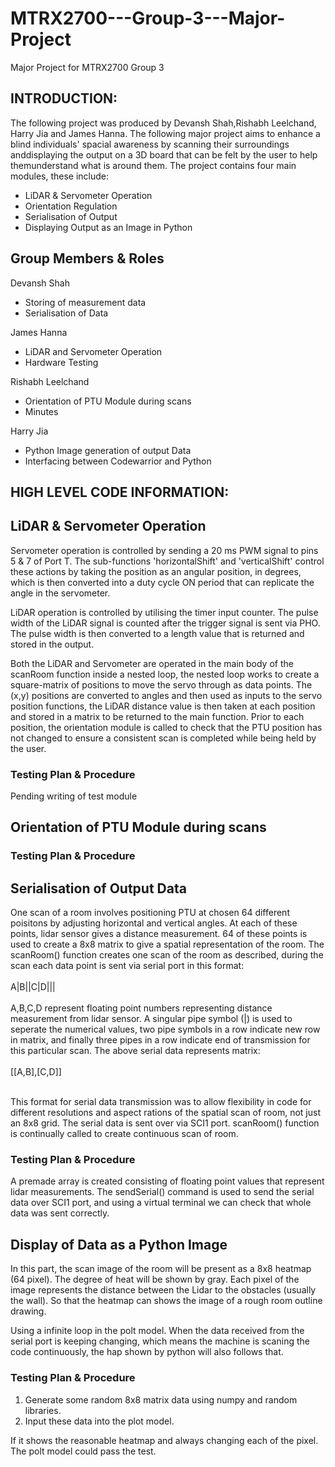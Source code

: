 # MTRX2700---Group-3---Major-Project
Major Project for MTRX2700 Group 3

## INTRODUCTION:
The following project was produced by Devansh Shah,Rishabh Leelchand, Harry Jia
and James Hanna. The following major project aims to enhance a blind individuals'
spacial awareness by scanning their surroundings anddisplaying the output on a 3D
board that can be felt by the user to help themunderstand what is around them.
The project contains four main modules, these include:
  - LiDAR & Servometer Operation
  - Orientation Regulation
  - Serialisation of Output
  - Displaying Output as an Image in Python

## Group Members & Roles
  Devansh Shah
  - Storing of measurement data
  - Serialisation of Data

  James Hanna
  - LiDAR and Servometer Operation
  - Hardware Testing

  Rishabh Leelchand
  - Orientation of PTU Module during scans
  - Minutes

  Harry Jia
  - Python Image generation of output Data
  - Interfacing between Codewarrior and Python

## HIGH LEVEL CODE INFORMATION:
## LiDAR & Servometer Operation
Servometer operation is controlled by sending a 20 ms PWM signal to pins 5 & 7 of
Port T. The sub-functions 'horizontalShift' and 'verticalShift' control these actions
by taking the position as an angular position, in degrees, which is then converted
into a duty cycle ON period that can replicate the angle in the servometer.

LiDAR operation is controlled by utilising the timer input counter. The pulse width of
the LiDAR signal is counted after the trigger signal is sent via PHO. The pulse width
is then converted to a length value that is returned and stored in the output.

Both the LiDAR and Servometer are operated in the main body of the scanRoom function
inside a nested loop, the nested loop works to create a square-matrix of positions
to move the servo through as data points. The (x,y) positions are converted to angles
and then used as inputs to the servo position functions, the LiDAR distance value is
then taken at each position and stored in a matrix to be returned to the main function.
Prior to each position, the orientation module is called to check that the PTU position
has not changed to ensure a consistent scan is completed while being held by the user.


### Testing Plan & Procedure
Pending writing of test module

## Orientation of PTU Module during scans  
### Testing Plan & Procedure

## Serialisation of Output Data
One scan of a room involves positioning PTU at chosen 64 different poisitons by adjusting horizontal and vertical angles. At each of these points, lidar sensor gives a distance measurement. 64 of these points is used to create a 8x8 matrix to give a spatial representation of the room. The scanRoom() function creates one scan of the room as described, during the scan each data point is sent via serial port in this format: 
<br /> <br />
A|B||C|D||| 
<br /> <br />
A,B,C,D represent floating point numbers representing distance measurement from lidar sensor. A singular pipe symbol (|) is used to seperate the numerical values, two pipe symbols in a row indicate new row in matrix, and finally three pipes in a row indicate end of transmission for this particular scan. The above serial data represents matrix: 
<br /> <br />
\[\[A,B\],\[C,D\]\] 
<br /> <br />

This format for serial data transmission was to allow flexibility in code for different resolutions and aspect rations of the spatial scan of room, not just an 8x8 grid. The serial data is sent over via SCI1 port. scanRoom() function is continually called to create continuous scan of room.
### Testing Plan & Procedure
A premade array is created consisting of floating point values that represent lidar measurements. The sendSerial() command is used to send the serial data over SCI1 port, and using a virtual terminal we can check that whole data was sent correctly.

## Display of Data as a Python Image
In this part, the scan image of the room will be present as a 8x8 heatmap (64 pixel). The degree of 
heat will be shown by gray. Each pixel of the image represents the distance between the Lidar to the 
obstacles (usually the wall). So that the heatmap can shows the image of a rough room outline drawing.

Using a infinite loop in the polt model. When the data received from the serial port is keeping changing, 
which means the machine is scaning the code continuously, the hap shown by python will also follows that.
### Testing Plan & Procedure
1. Generate some random 8x8 matrix data using numpy and random libraries.
2. Input these data into the plot model.

If it shows the reasonable heatmap and always changing each of the pixel. The polt model could pass the test.
